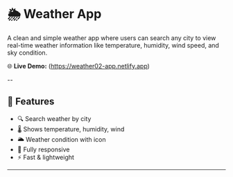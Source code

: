 # 🌦️ Weather App

A clean and simple weather app where users can search any city to view real-time weather information like temperature, humidity, wind speed, and sky condition.

🌐 **Live Demo:** (https://weather02-app.netlify.app)

--

## 🚀 Features

- 🔍 Search weather by city
- 🌡️ Shows temperature, humidity, wind
- 🌥️ Weather condition with icon
- 📱 Fully responsive
- ⚡ Fast & lightweight

---

